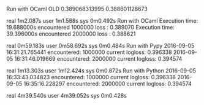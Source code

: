  Run with OCaml OLD 
0.389068313995 
0.388601128673 

real	1m2.087s
user	1m1.588s
sys	0m0.492s
 Run with OCaml 
Execution time: 19.688000s 	 encountered 1000000 	 loss : 0.389070 
Execution time: 39.396000s 	 encountered 2000000 	 loss : 0.388621 

real	0m59.183s
user	0m58.692s
sys	0m0.484s
 Run with Pypy 
 2016-09-05 16:31:21.765441	encountered: 1000000	current logloss: 0.396338
 2016-09-05 16:31:46.019669	encountered: 2000000	current logloss: 0.394574

real	1m13.303s
user	1m12.424s
sys	0m0.872s
 Run with Python 
 2016-09-05 16:33:43.034823	encountered: 1000000	current logloss: 0.396338
 2016-09-05 16:35:16.228297	encountered: 2000000	current logloss: 0.394574

real	4m39.540s
user	4m39.052s
sys	0m0.428s

